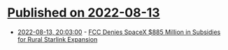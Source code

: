 # [Published on 2022-08-13](index.md)

* [2022-08-13, 20:03:00](https://soylentnews.org/article.pl?sid=22/08/12/1412245&from=rss) - [FCC Denies SpaceX $885 Million in Subsidies for Rural Starlink Expansion](https://soylentnews.org/article.pl?sid=22/08/12/1412245&from=rss)
